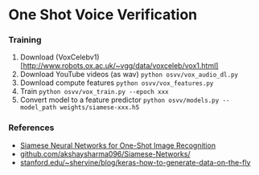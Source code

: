 # One Shot Voice Verification

### Training
1. Download (VoxCelebv1)[http://www.robots.ox.ac.uk/~vgg/data/voxceleb/vox1.html]
2. Download YouTube videos (as wav) `python osvv/vox_audio_dl.py`
3. Download compute features `python osvv/vox_features.py`
4. Train `python osvv/vox_train.py --epoch xxx`
5. Convert model to a feature predictor `python osvv/models.py --model_path weights/siamese-xxx.h5`

### References
* [Siamese Neural Networks for One-Shot Image Recognition](https://www.cs.cmu.edu/~rsalakhu/papers/oneshot1.pdf)
* [github.com/akshaysharma096/Siamese-Networks/](https://github.com/akshaysharma096/Siamese-Networks/)
* [stanford.edu/~shervine/blog/keras-how-to-generate-data-on-the-fly](https://stanford.edu/~shervine/blog/keras-how-to-generate-data-on-the-fly)
